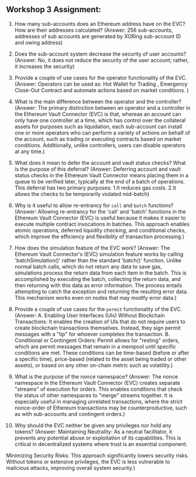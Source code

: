 ## Workshop 3 Assignment:
1. How many sub-accounts does an Ethereum address have on the EVC? How are their addresses calculated?
(Answer: 256 sub-accounts, addresses of sub accounts are generated by XORing sub-account ID and owing address)

2. Does the sub-account system decrease the security of user accounts?
(Answer: No, it does not reduce the security of the user account; rather, it increases the security)

3. Provide a couple of use cases for the operator functionality of the EVC.
(Answer: Operators can be used as: Hot Wallet for Trading , Emergency Close-Out Contract and automate actions based on market conditions. )

4. What is the main difference between the operator and the controller?
(Answer: The primary distinction between an operator and a controller in the Ethereum Vault Connector (EVC) is that, whereas an account can only have one controller at a time, which has control over the collateral assets for purposes such as liquidation, each sub-account can install one or more operators who can perform a variety of actions on behalf of the account, such as trading or executing contracts based on market conditions. Additionally, unlike controllers, users can disable operators at any time.)

5. What does it mean to defer the account and vault status checks? What is the purpose of this deferral?
(Answer: Deferring account and vault status checks in the Ethereum Vault Connector means placing them in a queue to be verified later, typically at the end of a batch of operations. This deferral has two primary purposes: 1.It reduces gas costs.  2.It allows the checks to be temporarily violated mid-batch)

6. Why is it useful to allow re-entrancy for `call` and `batch` functions?
(Answer: Allowing re-entrancy for the 'call' and 'batch' functions in the Ethereum Vault Connector (EVC) is useful because it makes it easier to execute multiple contract invocations in batches. This approach enables atomic operations, deferred liquidity checking, and conditional checks, which improve the efficiency and flexibility of transaction processing.)

7. How does the simulation feature of the EVC work?
(Answer: The Ethereum Vault Connector's (EVC) simulation feature works by calling 'batchSimulation()' rather than the standard 'batch()' function. Unlike normal batch calls, which do not return any data to save gas, simulations process the return data from each item in the batch. This is accomplished by executing the batch, collecting the return data, and then returning with this data as error information. The process entails attempting to catch the exception and returning the resulting error data. This mechanism works even on nodes that may modify error data.)

8. Provide a couple of use cases for the `permit` functionality of the EVC.
(Answer: A. Enabling User Interfaces (UIs) Without Blockchain Transactions: It enables the creation of UIs that do not require users to create blockchain transactions themselves. Instead, they sign permit messages with a "tip" for whoever completes the transaction.
B. Conditional or Contingent Orders: Permit allows for "resting" orders, which are permit messages that remain in a mempool until specific conditions are met. These conditions can be time-based (before or after a specific time), price-based (related to the asset being traded or other assets), or based on any other on-chain metric such as volatility.​)

9. What is the purpose of the nonce namespace?
(Answer: The nonce namespace in the Ethereum Vault Connector (EVC) creates separate "streams" of execution for orders. This enables conditions that check the status of other namespaces to "merge" streams together. It is especially useful in managing unrelated transactions, where the strict nonce-order of Ethereum transactions may be counterproductive, such as with sub-accounts and contingent orders.)

10. Why should the EVC neither be given any privileges nor hold any tokens?
(Answer: Maintaining Neutrality: As a neutral facilitator, it prevents any potential abuse or exploitation of its capabilities. This is critical in decentralized systems where trust is an essential component.

Minimizing Security Risks: This approach significantly lowers security risks. Without tokens or extensive privileges, the EVC is less vulnerable to malicious attacks, improving overall system security.)
